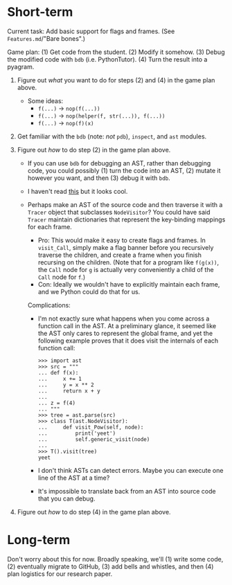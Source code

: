 # Short-term

Current task: Add basic support for flags and frames. (See `Features.md`/"Bare bones".)

Game plan: (1) Get code from the student. (2) Modify it somehow. (3) Debug the modified code with `bdb` (i.e. PythonTutor). (4) Turn the result into a pyagram.

1. Figure out _what_ you want to do for steps (2) and (4) in the game plan above.

   * Some ideas:
     * `f(...)` $\to$ `nop(f(...))`
     * `f(...)` $\to$ `nop(helper(f, str(...)), f(...))`
     * `f(...)` $\to$ `nop(f)(x)`

2. Get familiar with the `bdb` (note: _not_ `pdb`), `inspect`, and `ast` modules.

3. Figure out _how_ to do step (2) in the game plan above.

   * If you can use `bdb` for debugging an AST, rather than debugging code, you could possibly (1) turn the code into an AST, (2) mutate it however you want, and then (3) debug it with `bdb`.

   * I haven't read [this](http://farmdev.com/src/secrets/framehack/index.html) but it looks cool.

   * Perhaps make an AST of the source code and then traverse it with a `Tracer` object that subclasses `NodeVisitor`? You could have said `Tracer` maintain dictionaries that represent the key-binding mappings for each frame.

     * Pro: This would make it easy to create flags and frames. In `visit_Call`, simply make a flag banner before you recursively traverse the children, and create a frame when you finish recursing on the children. (Note that for a program like `f(g(x))`, the `Call` node for `g` is actually very conveniently a child of the `Call` node for `f`.)
     * Con: Ideally we wouldn't have to explicitly maintain each frame, and we Python could do that for us.

     Complications:

     * I'm not exactly sure what happens when you come across a function call in the AST. At a preliminary glance, it seemed like the AST only cares to represent the global frame, and yet the following example proves that it does visit the internals of each function call:

       ```
       >>> import ast
       >>> src = """
       ... def f(x):
       ...     x += 1
       ...     y = x ** 2
       ...     return x + y
       ...
       ... z = f(4)
       ... """
       >>> tree = ast.parse(src)
       >>> class T(ast.NodeVisitor):
       ...     def visit_Pow(self, node):
       ...         print('yeet')
       ...         self.generic_visit(node)
       ...
       >>> T().visit(tree)
       yeet
       ```

     * I don't think ASTs can detect errors. Maybe you can execute one line of the AST at a time?

     * It's impossible to translate back from an AST into source code that you can debug.

4. Figure out _how_ to do step (4) in the game plan above.

# Long-term

Don't worry about this for now. Broadly speaking, we'll (1) write some code, (2) eventually migrate to GitHub, (3) add bells and whistles, and then (4) plan logistics for our research paper.

